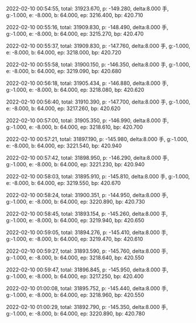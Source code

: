 2022-02-10 00:54:55, total: 31923.670, p: -149.280, delta:8.000 手, g:-1.000, e: -8.000, b: 64.000, ep: 3216.400, bp: 420.710

2022-02-10 00:55:16, total: 31909.830, p: -148.490, delta:8.000 手, g:-1.000, e: -8.000, b: 64.000, ep: 3215.270, bp: 420.470

2022-02-10 00:55:37, total: 31909.830, p: -147.760, delta:8.000 手, g:-1.000, e: -8.000, b: 64.000, ep: 3218.000, bp: 420.720

2022-02-10 00:55:58, total: 31900.150, p: -146.350, delta:8.000 手, g:-1.000, e: -8.000, b: 64.000, ep: 3219.090, bp: 420.680

2022-02-10 00:56:18, total: 31905.434, p: -146.880, delta:8.000 手, g:-1.000, e: -8.000, b: 64.000, ep: 3218.080, bp: 420.620

2022-02-10 00:56:40, total: 31910.390, p: -147.700, delta:8.000 手, g:-1.000, e: -8.000, b: 64.000, ep: 3217.260, bp: 420.620

2022-02-10 00:57:00, total: 31905.350, p: -146.990, delta:8.000 手, g:-1.000, e: -8.000, b: 64.000, ep: 3218.610, bp: 420.700

2022-02-10 00:57:21, total: 31897.190, p: -145.980, delta:8.000 手, g:-1.000, e: -8.000, b: 64.000, ep: 3221.540, bp: 420.940

2022-02-10 00:57:42, total: 31898.950, p: -146.290, delta:8.000 手, g:-1.000, e: -8.000, b: 64.000, ep: 3221.230, bp: 420.940

2022-02-10 00:58:03, total: 31895.910, p: -145.810, delta:8.000 手, g:-1.000, e: -8.000, b: 64.000, ep: 3219.550, bp: 420.670

2022-02-10 00:58:24, total: 31900.351, p: -144.950, delta:8.000 手, g:-1.000, e: -8.000, b: 64.000, ep: 3220.890, bp: 420.730

2022-02-10 00:58:45, total: 31893.154, p: -145.260, delta:8.000 手, g:-1.000, e: -8.000, b: 64.000, ep: 3219.940, bp: 420.650

2022-02-10 00:59:05, total: 31894.276, p: -145.410, delta:8.000 手, g:-1.000, e: -8.000, b: 64.000, ep: 3219.470, bp: 420.610

2022-02-10 00:59:27, total: 31893.590, p: -145.760, delta:8.000 手, g:-1.000, e: -8.000, b: 64.000, ep: 3218.640, bp: 420.550

2022-02-10 00:59:47, total: 31896.845, p: -145.950, delta:8.000 手, g:-1.000, e: -8.000, b: 64.000, ep: 3217.250, bp: 420.400

2022-02-10 01:00:08, total: 31895.752, p: -145.440, delta:8.000 手, g:-1.000, e: -8.000, b: 64.000, ep: 3218.960, bp: 420.550

2022-02-10 01:00:29, total: 31892.790, p: -145.350, delta:8.000 手, g:-1.000, e: -8.000, b: 64.000, ep: 3220.890, bp: 420.780